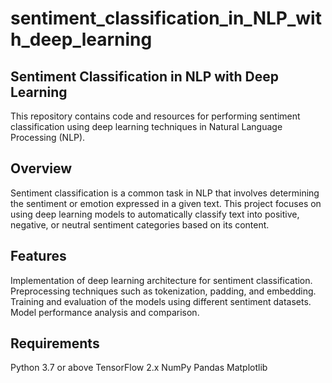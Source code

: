# sentiment_classification_in_NLP_with_deep_learning

## Sentiment Classification in NLP with Deep Learning
This repository contains code and resources for performing sentiment classification using deep learning techniques in Natural Language Processing (NLP).

## Overview
Sentiment classification is a common task in NLP that involves determining the sentiment or emotion expressed in a given text. This project focuses on using deep learning models to automatically classify text into positive, negative, or neutral sentiment categories based on its content.

## Features
Implementation of  deep learning architecture for sentiment classification.
Preprocessing techniques such as tokenization, padding, and embedding.
Training and evaluation of the models using different sentiment datasets.
Model performance analysis and comparison.

## Requirements
Python 3.7 or above
TensorFlow 2.x
NumPy
Pandas
Matplotlib
